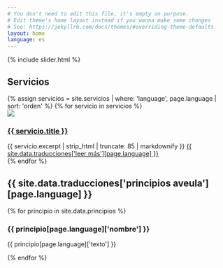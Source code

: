 ```yaml
---
# You don't need to edit this file, it's empty on purpose.
# Edit theme's home layout instead if you wanna make some changes
# See: https://jekyllrb.com/docs/themes/#overriding-theme-defaults
layout: home
language: es
---
```


<div class="container-full">
  <div class="row">
    {% include slider.html %}
  </div>
</div>

<div id="top-content">
  <div class="container">
    <div class="row">
      <h2 class="text-center">Servicios</h2>
      {% assign servicios = site.servicios | where: 'language', page.language | sort: 'orden' %}
      {% for servicio in servicios %}
        <div class="col-sm-3 col-md-3 item">
          <a href="{{ servicio.url | absolute_url }}" class="overlayed">
            <span class="overlay"><i class="fa fa-link"></i></span>
            <img src="{{ servicio.image | prepend: '/assets/images/servicios/medium/' | absolute_url }}"
                 class="img-responsive">
            <h3><a href="{{ servicio.url | absolute_url }}">{{ servicio.title }}</a></h3>
          </a>
          {{ servicio.excerpt | strip_html | truncate: 85 | markdownify }}
          <span class="more-link"><a href="{{ servicio.url | absolute_url}}">{{ site.data.traducciones['leer más'][page.language] }}</a></span>
        </div>
      {% endfor %}
    </div>
  </div>
</div>

<div id="highlighted">
  <div class="container">
    <h2 class="title">{{ site.data.traducciones['principios aveula'][page.language] }}</h2>
    {% for principio in site.data.principios %}
      <div class="col-sm-6 col-md-6 item">
        <div><span class="icon"><i class="fa fa-{{ principio['icon'] }}"></i></span></div>
        <h3>{{ principio[page.language]['nombre'] }}</h3>
        <p>{{ principio[page.language]['texto'] }}</p>
      </div>
    {% endfor %}
  </div>
</div>
